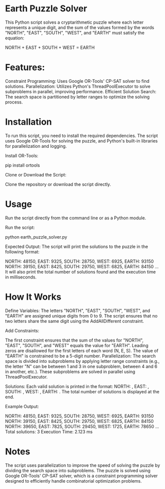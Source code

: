 # Earth Puzzle Solver
This Python script solves a cryptarithmetic puzzle where each letter represents a unique digit, and the sum of the values formed by the words "NORTH", "EAST", "SOUTH", "WEST", and "EARTH" must satisfy the equation:

NORTH + EAST + SOUTH + WEST = EARTH

# Features:
Constraint Programming: Uses Google OR-Tools' CP-SAT solver to find solutions.
Parallelization: Utilizes Python's ThreadPoolExecutor to solve subproblems in parallel, improving performance.
Efficient Solution Search: The search space is partitioned by letter ranges to optimize the solving process.
# Installation
To run this script, you need to install the required dependencies. The script uses Google OR-Tools for solving the puzzle, and Python's built-in libraries for parallelization and logging.

Install OR-Tools:

pip install ortools

Clone or Download the Script:

Clone the repository or download the script directly.
# Usage
Run the script directly from the command line or as a Python module.

Run the script:

python earth_puzzle_solver.py

Expected Output: The script will print the solutions to the puzzle in the following format:

NORTH: 48150, EAST: 9325, SOUTH: 28750, WEST: 6925, EARTH: 93150
NORTH: 39150, EAST: 8425, SOUTH: 29750, WEST: 6825, EARTH: 84150
...
It will also print the total number of solutions found and the execution time in milliseconds.

# How It Works
Define Variables: The letters "NORTH", "EAST", "SOUTH", "WEST", and "EARTH" are assigned unique digits from 0 to 9. The script ensures that no two letters share the same digit using the AddAllDifferent constraint.

Add Constraints:

The first constraint ensures that the sum of the values for "NORTH", "EAST", "SOUTH", and "WEST" equals the value for "EARTH".
Leading zeros are disallowed for the first letters of each word (N, E, S).
The value of "EARTH" is constrained to be a 5-digit number.
Parallelization: The search space is divided into subproblems by applying letter range constraints (e.g., the letter "N" can be between 1 and 3 in one subproblem, between 4 and 6 in another, etc.). These subproblems are solved in parallel using ThreadPoolExecutor.

Solutions: Each valid solution is printed in the format: NORTH: <value>, EAST: <value>, SOUTH: <value>, WEST: <value>, EARTH: <value>. The total number of solutions is displayed at the end.

Example Output:

NORTH: 48150, EAST: 9325, SOUTH: 28750, WEST: 6925, EARTH: 93150
NORTH: 39150, EAST: 8425, SOUTH: 29750, WEST: 6825, EARTH: 84150
NORTH: 39650, EAST: 7825, SOUTH: 29450, WEST: 1725, EARTH: 78650
...
Total solutions: 3
Execution Time: 2.123 ms

# Notes
The script uses parallelization to improve the speed of solving the puzzle by dividing the search space into subproblems.
The puzzle is solved using Google OR-Tools' CP-SAT solver, which is a constraint programming solver designed to efficiently handle combinatorial optimization problems.
